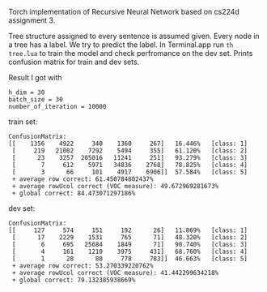 Torch implementation of Recursive Neural Network based on cs224d assignment 3.

Tree structure assigned to every sentence is assumed given. Every node in a tree has a label. We try to predict the label.
In Terminal.app run `th tree.lua` to train the model and check perfromance on the dev set. Prints confusion matrix for train and dev sets.

Result I got with 
```
h_dim = 30
batch_size = 30
number_of_iteration = 10000
```
train set:
```
ConfusionMatrix:
[[    1356    4922     340    1360     267]   16.446% 	[class: 1]
 [     219   21002    7292    5494     355]   61.120% 	[class: 2]
 [      23    3257  205016   11241     251]   93.279% 	[class: 3]
 [       7     612    5971   34836    2768]   78.825% 	[class: 4]
 [       3      66     101    4917    6906]]  57.584% 	[class: 5]
 + average row correct: 61.450784802437% 
 + average rowUcol correct (VOC measure): 49.672969281673% 
 + global correct: 84.473071297186%
```

dev set:
```
ConfusionMatrix:
[[     127     574     151     192      26]   11.869% 	[class: 1]
 [      17    2229    1531     765      71]   48.320% 	[class: 2]
 [       6     695   25684    1849      71]   90.740% 	[class: 3]
 [       4     161    1210    3975     431]   68.760% 	[class: 4]
 [       1      28      88     778     783]]  46.663% 	[class: 5]
 + average row correct: 53.270339220762% 
 + average rowUcol correct (VOC measure): 41.442299634218% 
 + global correct: 79.132385938669%
```

